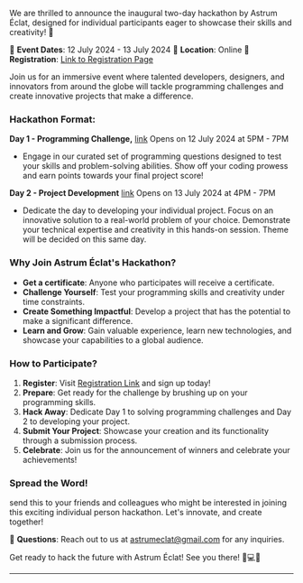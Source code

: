 We are thrilled to announce the inaugural two-day hackathon by Astrum Éclat, designed for individual participants eager to showcase their skills and creativity! 🌟

📅 **Event Dates**: 12 July 2024 - 13 July 2024
📍 **Location**: Online
🔗 **Registration**: [Link to Registration Page](https://docs.google.com/forms/d/1BnNYQy359fdcKpLToLXfN0sISjWAUEIRKVTfn0ikdwQ)

Join us for an immersive event where talented developers, designers, and innovators from around the globe will tackle programming challenges and create innovative projects that make a difference.

### Hackathon Format:

**Day 1 - Programming Challenge,** [link](https://docs.google.com/forms/d/1uFnRY4o1fPvg2V2deZWT4HU_FVOX8UIUGMILoKLX_EM) Opens on 12 July 2024 at 5PM - 7PM
- Engage in our curated set of programming questions designed to test your skills and problem-solving abilities. Show off your coding prowess and earn points towards your final project score!

**Day 2 - Project Development** [link](https://docs.google.com/forms/d/1eDsjIXWe0il5PRFKSVI9CEKEihYsMi1nqynLLV9xirE) Opens on 13 July 2024 at 4PM - 7PM
- Dedicate the day to developing your individual project. Focus on an innovative solution to a real-world problem of your choice. Demonstrate your technical expertise and creativity in this hands-on session. Theme will be decided on this same day.

### Why Join Astrum Éclat's Hackathon?

- **Get a certificate**: Anyone who participates will receive a certificate.
- **Challenge Yourself**: Test your programming skills and creativity under time constraints.
- **Create Something Impactful**: Develop a project that has the potential to make a significant difference.
- **Learn and Grow**: Gain valuable experience, learn new technologies, and showcase your capabilities to a global audience.

### How to Participate?

1. **Register**: Visit [Registration Link](https://docs.google.com/forms/d/1BnNYQy359fdcKpLToLXfN0sISjWAUEIRKVTfn0ikdwQ) and sign up today!
2. **Prepare**: Get ready for the challenge by brushing up on your programming skills.
3. **Hack Away**: Dedicate Day 1 to solving programming challenges and Day 2 to developing your project.
4. **Submit Your Project**: Showcase your creation and its functionality through a submission process.
5. **Celebrate**: Join us for the announcement of winners and celebrate your achievements!

### Spread the Word!

send this to your friends and colleagues who might be interested in joining this exciting individual person hackathon. Let's innovate, and create together!

📧 **Questions**: Reach out to us at [astrumeclat@gmail.com](astrumeclat@gmail.com) for any inquiries.

Get ready to hack the future with Astrum Éclat! See you there! 🚀💻✨

---
